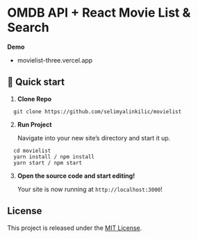 # OMDB API + React Movie List & Search

  **Demo**

  - movielist-three.vercel.app 

## 🚀 Quick start

1. **Clone Repo**

  ```shell
    git clone https://github.com/selimyalinkilic/movielist
  ```

2. **Run Project**
   
    Navigate into your new site’s directory and start it up.
   
  ```shell
    cd movielist
    yarn install / npm install
    yarn start / npm start
  ```

3. **Open the source code and start editing!**

    Your site is now running at `http://localhost:3000`!


## License

This project is released under the [MIT License](LICENSE).